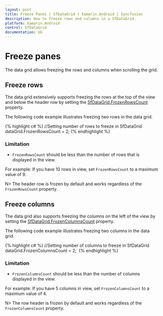 ```yaml
---
layout: post
title: Freeze Panes | SfDataGrid | Xamarin.Android | Syncfusion
description: How to freeze rows and columns in a SfDataGrid.
platform: Xamarin.Android
control: SfDataGrid
documentation: UG
---
```


# Freeze panes

The data grid allows freezing the rows and columns when scrolling the grid.

## Freeze rows

The data grid extensively supports freezing the rows at the top of the view and below the header row by setting the [SfDataGrid.FrozenRowsCount](https://help.syncfusion.com/cr/xamarin-android/Syncfusion.SfDataGrid.SfDataGrid.html#Syncfusion_SfDataGrid_SfDataGrid_FrozenRowsCount) property. 

The following code example illustrates freezing two rows in the data grid.

{% highlight c# %}
//Setting number of rows to freeze in SfDataGrid
dataGrid.FrozenRowsCount = 2; 
{% endhighlight %}

### Limitation

* `FrozenRowsCount` should be less than the number of rows that is displayed in the view.

For example: If you have 10 rows in view, set `FrozenRowsCount` to a maximum value of 9.

N> The header row is frozen by default and works regardless of the `FrozenRowsCount` property.


## Freeze columns

The data grid also supports freezing the columns on the left of the view by setting the [SfDataGrid.FrozenColumnsCount](https://help.syncfusion.com/cr/xamarin-android/Syncfusion.SfDataGrid.SfDataGrid.html#Syncfusion_SfDataGrid_SfDataGrid_FrozenColumnsCount) property. 

The following code example illustrates freezing two columns in the data grid.

{% highlight c# %}
//Setting number of columns to freeze in SfDataGrid
dataGrid.FrozenColumnsCount = 2;  
{% endhighlight %}

### Limitation

* `FrozenColumnsCount` should be less than the number of columns displayed in the view.

For example: If you have 5 columns in view, set `FrozenColumnsCount` to a maximum value of 4.

N> The row header is frozen by default and works regardless of the `FrozenColumnsCount` property.
